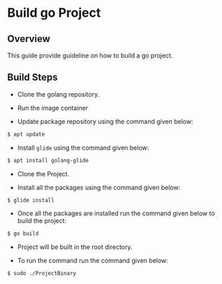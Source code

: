 # Build go Project

## Overview

This guide provide guideline on how to build a go project.

## Build Steps

* Clone the golang repository.

* Run the image container

* Update package repository using the command given below:
```bash
$ apt update
```

* Install `glide` using the command given below:
```bash
$ apt install golang-glide
```

* Clone the Project.

* Install all the packages using the command given below:
```bash
$ glide install
```

* Once all the packages are installed run the command given below to build the project:
```bash
$ go build
```

* Project will be built in the root directory.

* To run the command run the command given below:
```bash
$ sudo ./ProjectBinary
```